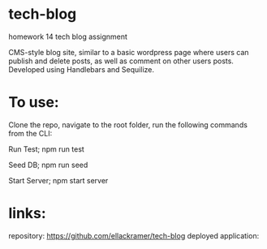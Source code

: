 # tech-blog
homework 14 tech blog assignment 


CMS-style blog site, similar to a basic wordpress page where users can publish and delete posts, as well as comment on other users posts. Developed using Handlebars and Sequilize. 


# To use:
  Clone the repo, navigate to the root folder, run the following commands from the CLI:

Run Test;
npm run test

Seed DB;
npm run seed

Start Server;
npm start server


# links:
repository: https://github.com/ellackramer/tech-blog
deployed application:
